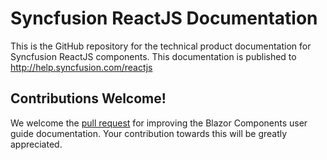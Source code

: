 # Syncfusion ReactJS Documentation

This is the GitHub repository for the technical product documentation for Syncfusion ReactJS components. This documentation is published to http://help.syncfusion.com/reactjs

## Contributions Welcome!

We welcome the [pull request](https://docs.github.com/en/github/managing-files-in-a-repository/editing-files-in-another-users-repository) for improving the Blazor Components user guide documentation. Your contribution towards this will be greatly appreciated.
